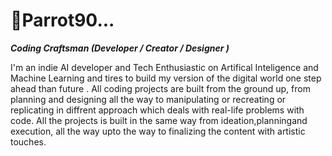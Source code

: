 # 🦜Parrot90...
***Coding Craftsman (Developer / Creator / Designer )***

I'm an indie AI developer and Tech Enthusiastic on Artifical Inteligence and Machine Learning and tires to build my version of the digital world one step ahead than future . All coding projects are built from the ground up, from planning and designing all the way to manipulating or recreating or replicating in diffrent approach which deals with real-life problems with code. All the projects is built in the same way from ideation,planningand execution, all the way upto the way to finalizing the content with artistic touches. 


<!--
**Parrot90/Parrot90** is a ✨ _special_ ✨ repository because its `README.md` (this file) appears on your GitHub profile.

Here are some ideas to get you started:

- 🔭 I’m currently working on ...
- 🌱 I’m currently learning ...
- 👯 I’m looking to collaborate on ...
- 🤔 I’m looking for help with ...
- 💬 Ask me about ...
- 📫 How to reach me: ...
- 😄 Pronouns: ...
- ⚡ Fun fact: ...
-->
